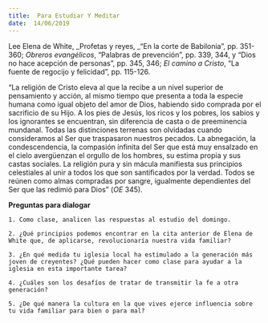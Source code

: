 ```yaml
---
title:  Para Estudiar Y Meditar
date:  14/06/2019
---
```


Lee Elena de White, _Profetas y reyes, _“En la corte de Babilonia”, pp. 351-360; _Obreros evangélicos_, “Palabras de prevención”, pp. 339, 344, y “Dios no hace acepción de personas”, pp. 345, 346; _El camino a Cristo_, “La fuente de regocijo y felicidad”, pp. 115-126.

“La religión de Cristo eleva al que la recibe a un nivel superior de pensamiento y acción, al mismo tiempo que presenta a toda la especie humana como igual objeto del amor de Dios, habiendo sido comprada por el sacrificio de su Hijo. A los pies de Jesús, los ricos y los pobres, los sabios y los ignorantes se encuentran, sin diferencia de casta o de preeminencia mundanal. Todas las distinciones terrenas son olvidadas cuando consideramos al Ser que traspasaron nuestros pecados. La abnegación, la condescendencia, la compasión infinita del Ser que está muy ensalzado en el cielo avergüenzan el orgullo de los hombres, su estima propia y sus castas sociales. La religión pura y sin mácula manifiesta sus principios celestiales al unir a todos los que son santificados por la verdad. Todos se reúnen como almas compradas por sangre, igualmente dependientes del Ser que las redimió para Dios” (_OE_ 345).

**Preguntas para dialogar**

`1. Como clase, analicen las respuestas al estudio del domingo.`

`2. ¿Qué principios podemos encontrar en la cita anterior de Elena de White que, de aplicarse, revolucionaría nuestra vida familiar?`

`3. ¿En qué medida tu iglesia local ha estimulado a la generación más joven de creyentes? ¿Qué pueden hacer como clase para ayudar a la iglesia en esta importante tarea?`

`4. ¿Cuáles son los desafíos de tratar de transmitir la fe a otra generación?`

`5. ¿De qué manera la cultura en la que vives ejerce influencia sobre tu vida familiar para bien o para mal?`